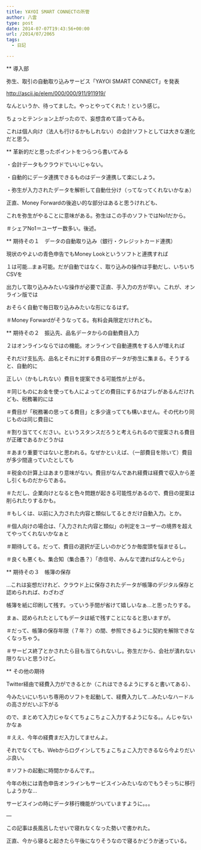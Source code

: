 ```yaml
---
title: YAYOI SMART CONNECTの所管
author: 八雲
type: post
date: 2014-07-07T19:43:56+00:00
url: /2014/07/2065
tags:
  - 日記

---
```

** 導入部
  
弥生、取引の自動取り込みサービス「YAYOI SMART CONNECT」を発表
  
http://ascii.jp/elem/000/000/911/911919/

なんというか、待ってました。やっとやってくれた！という感じ。
  
ちょっとテンション上がったので、妄想含めて語ってみる。
  
これは個人向け（法人も行けるかもしれない）の会計ソフトとしては大きな進化だと思う。

** 革新的だと思ったポイントをつらつら書いてみる
  
・会計データもクラウドでいいじゃない。
  
・自動的にデータ連携できるものはデータ連携して楽にしよう。
  
・弥生が入力されたデータを解析して自動仕分け（ってなってくれないかなぁ）

正直、Money Forwardの後追い的な部分はあると思うけれども、
  
これを弥生がやることに意味がある。弥生はこの手のソフトではNo1だから。
  
＃シェアNo1＝ユーザー数多い。後述。

** 期待その１　データの自動取り込み（銀行・クレジットカード連携）
  
現状のやよいの青色申告でもMoney Lookというソフトと連携すれば
  
１は可能…まぁ可能。だが自動ではなく、取り込みの操作は手動だし、いちいちCSVを
  
出力して取り込みみたいな操作が必要で正直、手入力の方が早い。これが、オンライン版では
  
おそらく自動で毎日取り込みみたいな形になるはず。
  
＃Money Forwardがそうなってる。有料会員限定だけれども。

** 期待その２　振込先、品名データからの自動費目入力
  
２はオンラインならではの機能。オンラインで自動連携をする人が増えれば
  
それだけ支払先、品名とそれに対する費目のデータが弥生に集まる。そうすると、自動的に
  
正しい（かもしれない）費目を提案できる可能性が上がる。
  
＃同じものにお金を使っても人によってどの費目にするかはブレがあるんだけれども、税務署的には
  
＃費目が「税務署の思ってる費目」と多少違ってても構いません。その代わり同じものは同じ費目に
  
＃割り当ててください。というスタンスだろうと考えられるので提案される費目が正確であるかどうかは
  
＃あまり重要ではないと思われる。なぜかといえば、（一部費目を除いて）費目が多少間違っていたとしても
  
＃税金の計算上はあまり意味がない。費目がなんであれ経費は経費で収入から差し引くものだからである。
  
＃ただし、企業向けとなると色々問題が起きる可能性があるので、費目の提案は削られたりするかも。
  
＃もしくは、以前に入力された内容と類似してるときだけ自動入力。とか。
  
＃個人向けの場合は、「入力された内容と類似」の判定をユーザーの境界を超えてやってくれないかなぁと
  
＃期待してる。だって、費目の選択が正しいのかどうか毎度頭を悩ませるし。
  
＃良くも悪くも、集合知（集合愚？）「赤信号、みんなで渡ればなんとやら」

** 期待その３　帳簿の保存
  
…これは妄想だけれど、クラウド上に保存されたデータが帳簿のデジタル保存と認められれば、わざわざ
  
帳簿を紙に印刷して残す。っていう手間が省けて嬉しいなぁ…と思ったりする。
  
まぁ、認められたとしてもデータは紙で残すことになると思いますが。
  
＃だって、帳簿の保存年限（７年？）の間、参照できるように契約を解除できなくなっちゃう。
  
＃サービス終了とかされたら目も当てられないし。弥生だから、会社が潰れない限りないと思うけど。

** その他の期待
  
Twitter経由で経費入力ができるとか（これはできるようにすると書いてある）、
  
今みたいにいちいち専用のソフトを起動して、経費入力して…みたいなハードルの高さがだいぶ下がる
  
ので、まとめて入力じゃなくてちょこちょこ入力するようになる。。んじゃないかなぁ
  
＃ええ、今年の経費まだ入力してませんよ。
  
それでなくても、Webからログインしてちょこちょこ入力できるなら今よりだいぶ良い。
  
＃ソフトの起動に時間かかるんです。。

今年の秋には青色申告オンラインもサービスインみたいなのでもうそっちに移行しようかな…
  
サービスインの時にデータ移行機能がついていますように。。。

&#8212;
  
この記事は長風呂したせいで寝れなくなった勢いで書かれた。
  
正直、今から寝ると起きたら午後になりそうなので寝るかどうか迷っている。
